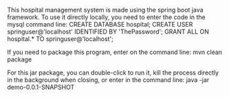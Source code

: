 This hospital management system is made using the spring boot java framework. To use it directly locally, you need to enter the code in the mysql command line:
  CREATE DATABASE hospital;
  CREATE USER springuser@'localhost' IDENTIFIED BY 'ThePassword';
  GRANT ALL ON hospital.* TO springuser@'localhost';

If you need to package this program, enter on the command line: 
  mvn clean package
  
For this jar package, you can double-click to run it, kill the process directly in the background when closing, or enter in the command line:
  java -jar demo-0.0.1-SNAPSHOT
